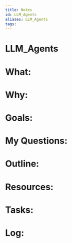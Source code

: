 ```yaml
---
title: Notes
id: LLM_Agents
aliases: LLM_Agents
tags:
---
```


# LLM_Agents

# What:


# Why:


# Goals:


# My Questions:


# Outline:


# Resources:


# Tasks:


# Log: